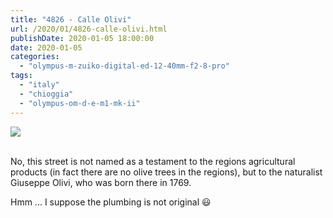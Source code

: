 ```yaml
---
title: "4826 - Calle Olivi"
url: /2020/01/4826-calle-olivi.html
publishDate: 2020-01-05 18:00:00
date: 2020-01-05
categories: 
  - "olympus-m-zuiko-digital-ed-12-40mm-f2-8-pro"
tags: 
  - "italy"
  - "chioggia"
  - "olympus-om-d-e-m1-mk-ii"
---
```

<div class="container">
<div class="center"><a target="_blank" href="https://d25zfm9zpd7gm5.cloudfront.net/1200x1200/2018/20180511_102131_lr.jpg"><img class="webfeedsFeaturedVisual" src="https://d25zfm9zpd7gm5.cloudfront.net/0600x0600/2018/20180511_102131_lr.jpg" /></a></div>
</div>
<br />

No, this street is not named as a testament to the regions
agricultural products (in fact there are no olive trees in the
regions), but to the naturalist Giuseppe Olivi, who was born there
in 1769.

Hmm ... I suppose the plumbing is not original :smiley: